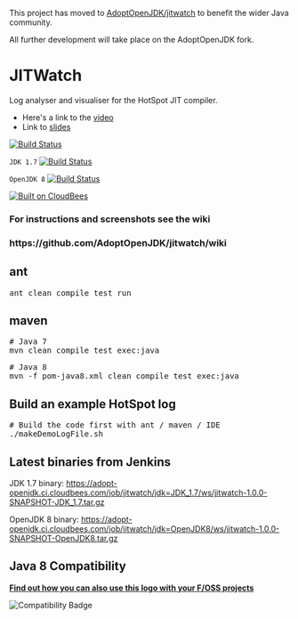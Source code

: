 This project has moved to <a href="https://github.com/AdoptOpenJDK/jitwatch">AdoptOpenJDK/jitwatch</a> to benefit the wider Java community.

All further development will take place on the AdoptOpenJDK fork.

JITWatch
========

Log analyser and visualiser for the HotSpot JIT compiler.

* Here's a link to the [video](https://skillsmatter.com/skillscasts/5243-chris-newland-hotspot-profiling-with-jit-watch)
* Link to [slides](http://www.chrisnewland.com/images/jitwatch/HotSpot_Profiling_Using_JITWatch.pdf)

[![Build Status](https://adopt-openjdk.ci.cloudbees.com/buildStatus/icon?job=jitwatch)](https://adopt-openjdk.ci.cloudbees.com/job/jitwatch/)

```JDK 1.7```  [![Build Status](https://adopt-openjdk.ci.cloudbees.com/buildStatus/icon?job=jitwatch)](https://adopt-openjdk.ci.cloudbees.com/job/jitwatch/)

```OpenJDK 8```  [![Build Status](https://adopt-openjdk.ci.cloudbees.com/buildStatus/icon?job=jitwatch/jdk=OpenJDK8)](https://adopt-openjdk.ci.cloudbees.com/job/jitwatch/jdk=OpenJDK8/)

[![Built on CloudBees](http://www.cloudbees.com/sites/default/files/Button-Built-on-CB-1.png)](https://adopt-openjdk.ci.cloudbees.com/job/jitwatch/)


<h3>For instructions and screenshots see the wiki</h3>
<h3>https://github.com/AdoptOpenJDK/jitwatch/wiki</h3>

<h2>ant</h2>
<pre>ant clean compile test run</pre>

<h2>maven</h2>
<pre># Java 7
mvn clean compile test exec:java</pre>
<pre># Java 8
mvn -f pom-java8.xml clean compile test exec:java</pre>

<h2>Build an example HotSpot log</h2>
<pre># Build the code first with ant / maven / IDE
./makeDemoLogFile.sh</pre>

Latest binaries from Jenkins
----------------------------
JDK 1.7 binary: https://adopt-openjdk.ci.cloudbees.com/job/jitwatch/jdk=JDK_1.7/ws/jitwatch-1.0.0-SNAPSHOT-JDK_1.7.tar.gz

OpenJDK 8 binary: https://adopt-openjdk.ci.cloudbees.com/job/jitwatch/jdk=OpenJDK8/ws/jitwatch-1.0.0-SNAPSHOT-OpenJDK8.tar.gz

Java 8 Compatibility
--------------------
<b>[Find out how you can also use this logo with your F/OSS projects](https://java.net/projects/adoptopenjdk/pages/TestingJava8)</b>

![Compatibility Badge](https://java.net/downloads/adoptopenjdk/compat.svg)
